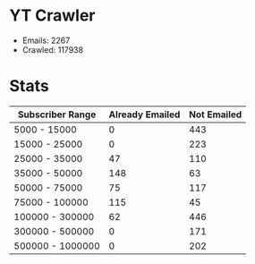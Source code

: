 # YT Crawler
- Emails: 2267
- Crawled: 117938

# Stats
| Subscriber Range  | Already Emailed | Not Emailed |
|-------|-------|-------|
| 5000 - 15000 | 0 | 443 |
| 15000 - 25000 | 0 | 223 |
| 25000 - 35000 | 47 | 110 |
| 35000 - 50000 | 148 | 63 |
| 50000 - 75000 | 75 | 117 |
| 75000 - 100000 | 115 | 45 |
| 100000 - 300000 | 62 | 446 |
| 300000 - 500000 | 0 | 171 |
| 500000 - 1000000 | 0 | 202 |
